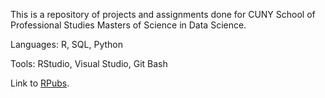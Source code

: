 This is a repository of projects and assignments done for CUNY School of Professional Studies Masters of Science in Data Science.

Languages: R, SQL, Python

Tools: RStudio, Visual Studio, Git Bash

Link to [RPubs](https://rpubs.com/ShanaFarber).